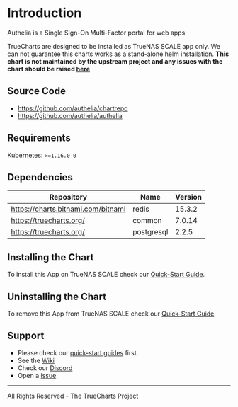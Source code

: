 # Introduction

Authelia is a Single Sign-On Multi-Factor portal for web apps

TrueCharts are designed to be installed as TrueNAS SCALE app only. We can not guarantee this charts works as a stand-alone helm installation.
**This chart is not maintained by the upstream project and any issues with the chart should be raised [here](https://github.com/truecharts/apps/issues/new/choose)**

## Source Code

* <https://github.com/authelia/chartrepo>
* <https://github.com/authelia/authelia>

## Requirements

Kubernetes: `>=1.16.0-0`

## Dependencies

| Repository | Name | Version |
|------------|------|---------|
| https://charts.bitnami.com/bitnami | redis | 15.3.2 |
| https://truecharts.org/ | common | 7.0.14 |
| https://truecharts.org/ | postgresql | 2.2.5 |

## Installing the Chart

To install this App on TrueNAS SCALE check our [Quick-Start Guide](https://truecharts.org/manual/Quick-Start%20Guides/03-Installing-an-App/).

## Uninstalling the Chart

To remove this App from TrueNAS SCALE check our [Quick-Start Guide](https://truecharts.org/manual/Quick-Start%20Guides/07-Deleting-an-App/).

## Support

- Please check our [quick-start guides](https://truecharts.org/manual/Quick-Start%20Guides/01-Open-Apps/) first.
- See the [Wiki](https://truecharts.org)
- Check our [Discord](https://discord.gg/tVsPTHWTtr)
- Open a [issue](https://github.com/truecharts/apps/issues/new/choose)
---
All Rights Reserved - The TrueCharts Project
